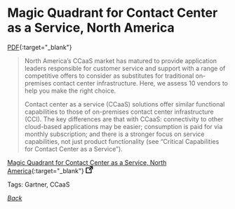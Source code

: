 # Magic Quadrant for Contact Center as a Service, North America

[PDF](../../docs/Gartner-2018-CCaaS-NorthAmerica.pdf){:target="_blank"}

> North America’s CCaaS market has matured to provide application leaders responsible for customer service and support with a range of competitive offers to consider as substitutes for traditional on-premises contact center infrastructure. Here, we assess 10 vendors to help you make the right choice.
>
> Contact center as a service (CCaaS) solutions offer similar functional capabilities to those of on-premises contact center infrastructure (CCI). The key differences are that with CCaaS: connectivity to other cloud-based applications may be easier; consumption is paid for via monthly subscription; and there is a stronger focus on service capabilities, not just product functionality (see “Critical Capabilities for Contact Center as a Service”).

[Magic Quadrant for Contact Center as a Service, North America](https://www.gartner.com/doc/reprints?id=1-5LVTUOD&ct=181017&st=sb){:target="_blank"} ![external redirect](../../img/ext-redir.png)

Tags: Gartner, CCaaS

[_Back_](../)
